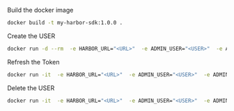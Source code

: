 Build the docker image
```bash
docker build -t my-harbor-sdk:1.0.0 .
```

Create the USER
```bash
docker run -d --rm  -e HARBOR_URL="<URL>"  -e ADMIN_USER="<USER>"  -e ADMIN_PASSWORD="<PASSWORD>"  my-harbor-sdk:1.0.0   create <USERNAME> <PROJECTNAME>
```

Refresh the Token

```bash
docker run -it  -e HARBOR_URL="<URL>"  -e ADMIN_USER="<USER>"  -e ADMIN_PASSWORD="<PASSWORD>"  my-harbor-sdk:1.0.0  refresh <USERNAME> <PROJECTNAME>
```

Delete the USER

```bash
docker run -it  -e HARBOR_URL="<URL>"  -e ADMIN_USER="<USER>"  -e ADMIN_PASSWORD="<PASSWORD>"  my-harbor-sdk:1.0.0  delete <USERNAME> <PROJECTNAME>
```
